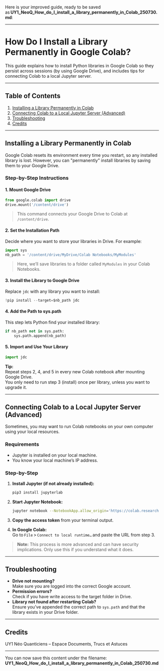 Here is your improved guide, ready to be saved as **UY1_NeoQ_How_do_I_install_a_library_permanently_in_Colab_250730.md**:

---

# How Do I Install a Library Permanently in Google Colab?

This guide explains how to install Python libraries in Google Colab so they persist across sessions (by using Google Drive), and includes tips for connecting Colab to a local Jupyter server.

---

## Table of Contents

1. [Installing a Library Permanently in Colab](#installing-a-library-permanently-in-colab)
2. [Connecting Colab to a Local Jupyter Server (Advanced)](#connecting-colab-to-a-local-jupyter-server-advanced)
3. [Troubleshooting](#troubleshooting)
4. [Credits](#credits)

---

## Installing a Library Permanently in Colab

Google Colab resets its environment every time you restart, so any installed library is lost. However, you can "permanently" install libraries by saving them to your Google Drive.

### Step-by-Step Instructions

#### 1. Mount Google Drive

```python
from google.colab import drive
drive.mount('/content/drive')
```
> This command connects your Google Drive to Colab at `/content/drive`.

#### 2. Set the Installation Path

Decide where you want to store your libraries in Drive. For example:

```python
import sys
nb_path = '/content/drive/MyDrive/Colab Notebooks/MyModules'
```
> Here, we’ll save libraries to a folder called `MyModules` in your Colab Notebooks.

#### 3. Install the Library to Google Drive

Replace `jdc` with any library you want to install:

```python
!pip install --target=$nb_path jdc
```

#### 4. Add the Path to sys.path

This step lets Python find your installed library:

```python
if nb_path not in sys.path:
    sys.path.append(nb_path)
```

#### 5. Import and Use Your Library

```python
import jdc
```

**Tip:**  
Repeat steps 2, 4, and 5 in every new Colab notebook after mounting Google Drive.  
You only need to run step 3 (install) once per library, unless you want to upgrade it.

---

## Connecting Colab to a Local Jupyter Server (Advanced)

Sometimes, you may want to run Colab notebooks on your own computer using your local resources.

### Requirements

- Jupyter is installed on your local machine.
- You know your local machine’s IP address.

### Step-by-Step

1. **Install Jupyter (if not already installed):**
    ```bash
    pip3 install jupyterlab
    ```

2. **Start Jupyter Notebook:**
    ```bash
    jupyter notebook --NotebookApp.allow_origin='https://colab.research.google.com' --port=8888 --NotebookApp.port_retries=0
    ```

3. **Copy the access token** from your terminal output.

4. **In Google Colab:**  
   Go to `File` > `Connect to local runtime…` and paste the URL from step 3.

> **Note:** This process is more advanced and can have security implications. Only use this if you understand what it does.

---

## Troubleshooting

- **Drive not mounting?**  
  Make sure you are logged into the correct Google account.
- **Permission errors?**  
  Check if you have write access to the target folder in Drive.
- **Library not found after restarting Colab?**  
  Ensure you’ve appended the correct path to `sys.path` and that the library exists in your Drive folder.

---

## Credits

UY1 Néo Quanticiens – Espace Documents, Trucs et Astuces

---

You can now save this content under the filename:  
**UY1_NeoQ_How_do_I_install_a_library_permanently_in_Colab_250730.md**
